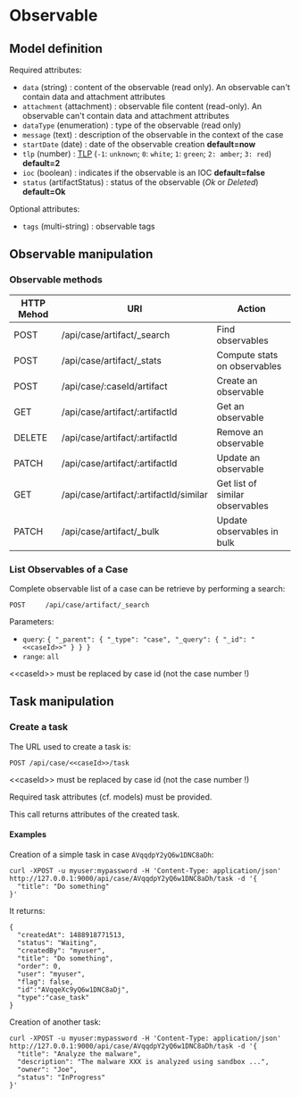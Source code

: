# Observable

## Model definition

Required attributes:

 - `data` (string) : content of the observable (read only). An observable can't contain data and attachment attributes
 - `attachment` (attachment) : observable file content (read-only). An observable can't contain data and attachment
 attributes
 - `dataType` (enumeration) : type of the observable (read only)
 - `message` (text) : description of the observable in the context of the case
 - `startDate` (date) : date of the observable creation **default=now**
 - `tlp` (number) : [TLP](https://www.us-cert.gov/tlp) (`-1`: `unknown`; `0`: `white`; `1`: `green`; `2: amber`;
 `3: red`) **default=2**
 - `ioc` (boolean) : indicates if the observable is an IOC **default=false**
 - `status` (artifactStatus) : status of the observable (*Ok* or *Deleted*) **default=Ok**

Optional attributes:
 - `tags` (multi-string) : observable tags
 
## Observable manipulation

### Observable methods

|HTTP Mehod |URI                                     |Action                                |
|-----------|----------------------------------------|--------------------------------------|
|POST       |/api/case/artifact/_search              |Find observables                      |
|POST       |/api/case/artifact/_stats               |Compute stats on observables          |
|POST       |/api/case/:caseId/artifact              |Create an observable                  |
|GET        |/api/case/artifact/:artifactId          |Get an observable                     |
|DELETE     |/api/case/artifact/:artifactId          |Remove an observable                  |
|PATCH      |/api/case/artifact/:artifactId          |Update an observable                  |
|GET        |/api/case/artifact/:artifactId/similar  |Get list of similar observables       |
|PATCH      |/api/case/artifact/_bulk                |Update observables in bulk            |

### List Observables of a Case
Complete observable list of a case can be retrieve by performing a search:
```
POST     /api/case/artifact/_search
```
Parameters:
 - `query`: `{ "_parent": { "_type": "case", "_query": { "_id": "<<caseId>>" } } }`
 - `range`: `all`

\<\<caseId\>\> must be replaced by case id (not the case number !)

## Task manipulation

### Create a task
The URL used to create a task is:
```
POST /api/case/<<caseId>>/task
```
\<\<caseId\>\> must be replaced by case id (not the case number !)

Required task attributes (cf. models) must be provided.

This call returns attributes of the created task.

#### Examples
Creation of a simple task in case `AVqqdpY2yQ6w1DNC8aDh`:
```
curl -XPOST -u myuser:mypassword -H 'Content-Type: application/json' http://127.0.0.1:9000/api/case/AVqqdpY2yQ6w1DNC8aDh/task -d '{
  "title": "Do something"
}'
```
It returns:
```
{
  "createdAt": 1488918771513,
  "status": "Waiting",
  "createdBy": "myuser",
  "title": "Do something",
  "order": 0,
  "user": "myuser",
  "flag": false,
  "id":"AVqqeXc9yQ6w1DNC8aDj",
  "type":"case_task"
}
```

Creation of another task:
```
curl -XPOST -u myuser:mypassword -H 'Content-Type: application/json' http://127.0.0.1:9000/api/case/AVqqdpY2yQ6w1DNC8aDh/task -d '{
  "title": "Analyze the malware",
  "description": "The malware XXX is analyzed using sandbox ...",
  "owner": "Joe",
  "status": "InProgress"
}'
```
